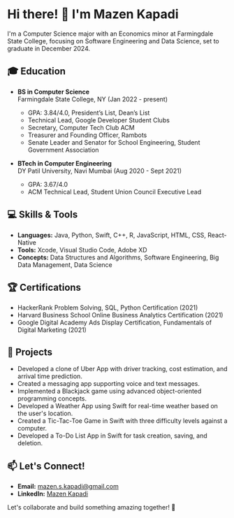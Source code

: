 # Hi there! 👋 I'm Mazen Kapadi

I'm a Computer Science major with an Economics minor at Farmingdale State College, focusing on Software Engineering and Data Science, set to graduate in December 2024.

## 🎓 Education

- **BS in Computer Science**  
  Farmingdale State College, NY (Jan 2022 - present)  
  - GPA: 3.84/4.0, President’s List, Dean’s List
  - Technical Lead, Google Developer Student Clubs
  - Secretary, Computer Tech Club ACM
  - Treasurer and Founding Officer, Rambots
  - Senate Leader and Senator for School Engineering, Student Government Association

- **BTech in Computer Engineering**  
  DY Patil University, Navi Mumbai (Aug 2020 - Sept 2021)  
  - GPA: 3.67/4.0
  - ACM Technical Lead, Student Union Council Executive Lead

## 💻 Skills & Tools

- **Languages:** Java, Python, Swift, C++, R, JavaScript, HTML, CSS, React-Native
- **Tools:** Xcode, Visual Studio Code, Adobe XD
- **Concepts:** Data Structures and Algorithms, Software Engineering, Big Data Management, Data Science

## 🏆 Certifications

- HackerRank Problem Solving, SQL, Python Certification (2021)
- Harvard Business School Online Business Analytics Certification (2021)
- Google Digital Academy Ads Display Certification, Fundamentals of Digital Marketing (2021)

## 🚀 Projects

- Developed a clone of Uber App with driver tracking, cost estimation, and arrival time prediction.
- Created a messaging app supporting voice and text messages.
- Implemented a Blackjack game using advanced object-oriented programming concepts.
- Developed a Weather App using Swift for real-time weather based on the user's location.
- Created a Tic-Tac-Toe Game in Swift with three difficulty levels against a computer.
- Developed a To-Do List App in Swift for task creation, saving, and deletion.

## 📫 Let's Connect!

- **Email:** mazen.s.kapadi@gmail.com
- **LinkedIn:** [Mazen Kapadi](https://www.linkedin.com/in/mazenkapadi/)

Let's collaborate and build something amazing together! 🚀
